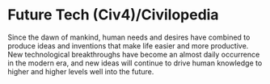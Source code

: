 # Future Tech (Civ4)/Civilopedia

Since the dawn of mankind, human needs and desires have combined to produce ideas and inventions that make life easier and more productive. New technological breakthroughs have become an almost daily occurrence in the modern era, and new ideas will continue to drive human knowledge to higher and higher levels well into the future.